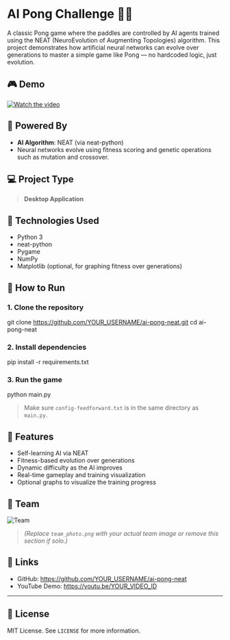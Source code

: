# AI Pong Challenge 🧠🏓

A classic Pong game where the paddles are controlled by AI agents trained using the NEAT (NeuroEvolution of Augmenting Topologies) algorithm. This project demonstrates how artificial neural networks can evolve over generations to master a simple game like Pong — no hardcoded logic, just evolution.

## 🎮 Demo

[![Watch the video](https://img.youtube.com/vi/YOUR_VIDEO_ID/0.jpg)](https://youtu.be/YOUR_VIDEO_ID)

## 🧠 Powered By

- **AI Algorithm**: NEAT (via neat-python)
- Neural networks evolve using fitness scoring and genetic operations such as mutation and crossover.

## 💻 Project Type

> **Desktop Application**

## 🚀 Technologies Used

- Python 3  
- neat-python  
- Pygame  
- NumPy  
- Matplotlib (optional, for graphing fitness over generations)

## 📁 How to Run

### 1. Clone the repository
git clone https://github.com/YOUR_USERNAME/ai-pong-neat.git
cd ai-pong-neat

### 2. Install dependencies
pip install -r requirements.txt

### 3. Run the game
python main.py

> Make sure `config-feedforward.txt` is in the same directory as `main.py`.

## 🧪 Features

- Self-learning AI via NEAT  
- Fitness-based evolution over generations  
- Dynamic difficulty as the AI improves  
- Real-time gameplay and training visualization  
- Optional graphs to visualize the training progress

## 📸 Team

![Team](team_photo.png)

> *(Replace `team_photo.png` with your actual team image or remove this section if solo.)*

## 📎 Links

- GitHub: https://github.com/YOUR_USERNAME/ai-pong-neat  
- YouTube Demo: https://youtu.be/YOUR_VIDEO_ID

---

## 📜 License

MIT License. See `LICENSE` for more information.
